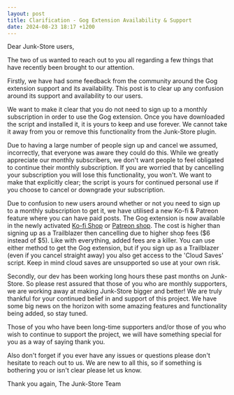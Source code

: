 ```yaml
---
layout: post
title: Clarification - Gog Extension Availability & Support
date: 2024-08-23 18:17 +1200
---
```


Dear Junk-Store users,

The two of us wanted to reach out to you all regarding a few things that have recently been brought to our attention.

Firstly, we have had some feedback from the community around the Gog extension support and its availability. This post is to clear up any confusion around its support and availability to our users.

We want to make it clear that you do not need to sign up to a monthly subscription in order to use the Gog extension. Once you have downloaded the script and installed it, it is yours to keep and use forever. We cannot take it away from you or remove this functionality from the Junk-Store plugin.

Due to having a large number of people sign up and cancel we assumed, incorrectly, that everyone was aware they could do this. While we greatly appreciate our monthly subscribers, we don't want people to feel obligated to continue their monthly subscription. If you are worried that by cancelling your subscription you will lose this functionality, you won't. We want to make that explicitly clear; the script is yours for continued personal use if you choose to cancel or downgrade your subscription.

Due to confusion to new users around whether or not you need to sign up to a monthly subscription to get it, we have utilised a new Ko-fi & Patreon feature where you can have paid posts. The Gog extension is now available in the newly activated [Ko-fi Shop](https://ko-fi.com/junkstore/shop) or [Patreon shop](https://www.patreon.com/junkstore/shop). The cost is higher than signing up as a Trailblazer then cancelling due to higher shop fees ($6 instead of $5). Like with everything, added fees are a killer. You can use either method to get the Gog extension, but if you sign up as a Trailblazer (even if you cancel straight away) you also get access to the 'Cloud Saves' script. Keep in mind cloud saves are unsupported so use at your own risk.

Secondly, our dev has been working long hours these past months on Junk-Store. So please rest assured that those of you who are monthly supporters, we are working away at making Junk-Store bigger and better! We are truly thankful for your continued belief in and support of this project. We have some big news on the horizon with some amazing features and functionality being added, so stay tuned. 

Those of you who have been long-time supporters and/or those of you who wish to continue to support the project, we will have something special for you as a way of saying thank you. 

Also don't forget if you ever have any issues or questions please don't hesitate to reach out to us. We are new to all this, so if something is bothering you or isn't clear please let us know.

Thank you again,
The Junk-Store Team